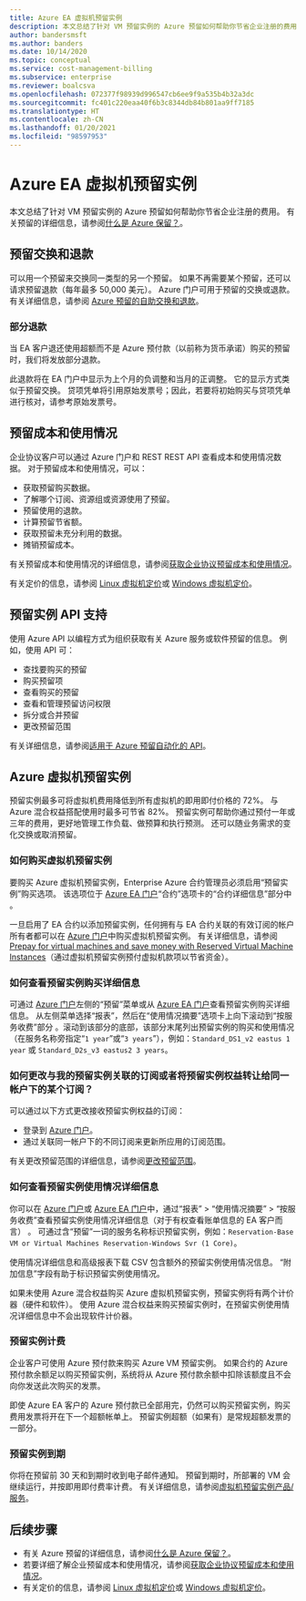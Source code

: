 ```yaml
---
title: Azure EA 虚拟机预留实例
description: 本文总结了针对 VM 预留实例的 Azure 预留如何帮助你节省企业注册的费用。
author: bandersmsft
ms.author: banders
ms.date: 10/14/2020
ms.topic: conceptual
ms.service: cost-management-billing
ms.subservice: enterprise
ms.reviewer: boalcsva
ms.openlocfilehash: 072377f98939d996547cb6ee9f9a535b4b32a3dc
ms.sourcegitcommit: fc401c220eaa40f6b3c8344db84b801aa9ff7185
ms.translationtype: HT
ms.contentlocale: zh-CN
ms.lasthandoff: 01/20/2021
ms.locfileid: "98597953"
---
```

# <a name="azure-ea-vm-reserved-instances"></a>Azure EA 虚拟机预留实例

本文总结了针对 VM 预留实例的 Azure 预留如何帮助你节省企业注册的费用。 有关预留的详细信息，请参阅[什么是 Azure 保留？](../reservations/save-compute-costs-reservations.md)。

## <a name="reservation-exchanges-and-refunds"></a>预留交换和退款

可以用一个预留来交换同一类型的另一个预留。 如果不再需要某个预留，还可以请求预留退款（每年最多 50,000 美元）。 Azure 门户可用于预留的交换或退款。 有关详细信息，请参阅 [Azure 预留的自助交换和退款](../reservations/exchange-and-refund-azure-reservations.md)。

### <a name="partial-refunds"></a>部分退款

当 EA 客户退还使用超额而不是 Azure 预付款（以前称为货币承诺）购买的预留时，我们将发放部分退款。

此退款将在 EA 门户中显示为上个月的负调整和当月的正调整。 它的显示方式类似于预留交换。 贷项凭单将引用原始发票号；因此，若要将初始购买与贷项凭单进行核对，请参考原始发票号。

## <a name="reservation-costs-and-usage"></a>预留成本和使用情况

企业协议客户可以通过 Azure 门户和 REST REST API 查看成本和使用情况数据。 对于预留成本和使用情况，可以：

- 获取预留购买数据。
- 了解哪个订阅、资源组或资源使用了预留。
- 预留使用的退款。
- 计算预留节省额。
- 获取预留未充分利用的数据。
- 摊销预留成本。

有关预留成本和使用情况的详细信息，请参阅[获取企业协议预留成本和使用情况](../reservations/understand-reserved-instance-usage-ea.md)。

有关定价的信息，请参阅 [Linux 虚拟机定价](https://azure.microsoft.com/pricing/details/virtual-machines/linux/)或 [Windows 虚拟机定价](https://azure.microsoft.com/pricing/details/virtual-machines/windows/)。

## <a name="reserved-instances-api-support"></a>预留实例 API 支持

使用 Azure API 以编程方式为组织获取有关 Azure 服务或软件预留的信息。 例如，使用 API 可：

- 查找要购买的预留
- 购买预留项
- 查看购买的预留
- 查看和管理预留访问权限
- 拆分或合并预留
- 更改预留范围

有关详细信息，请参阅[适用于 Azure 预留自动化的 API](../reservations/reservation-apis.md)。

## <a name="azure-reserved-virtual-machine-instances"></a>Azure 虚拟机预留实例

预留实例最多可将虚拟机费用降低到所有虚拟机的即用即付价格的 72%。 与 Azure 混合权益搭配使用时最多可节省 82%。 预留实例可帮助你通过预付一年或三年的费用，更好地管理工作负载、做预算和执行预测。 还可以随业务需求的变化交换或取消预留。

### <a name="how-to-buy-reserved-virtual-machine-instances"></a>如何购买虚拟机预留实例

要购买 Azure 虚拟机预留实例，Enterprise Azure 合约管理员必须启用“预留实例”购买选项。 该选项位于 [Azure EA 门户](https://ea.azure.com/)“合约”选项卡的“合约详细信息”部分中 。

一旦启用了 EA 合约以添加预留实例，任何拥有与 EA 合约关联的有效订阅的帐户所有者都可以在 [Azure 门户](https://aka.ms/reservations)中购买虚拟机预留实例。 有关详细信息，请参阅 [Prepay for virtual machines and save money with Reserved Virtual Machine Instances](../../virtual-machines/prepay-reserved-vm-instances.md)（通过虚拟机预留实例预付虚拟机款项以节省资金）。

### <a name="how-to-view-reserved-instance-purchase-details"></a>如何查看预留实例购买详细信息

可通过 [Azure 门户](https://aka.ms/reservations)左侧的“预留”菜单或从 [Azure EA 门户](https://ea.azure.com/)查看预留实例购买详细信息。 从左侧菜单选择“报表”，然后在“使用情况摘要”选项卡上向下滚动到“按服务收费”部分 。滚动到该部分的底部，该部分末尾列出预留实例的购买和使用情况（在服务名称旁指定“`1 year`”或“`3 years`”），例如：`Standard_DS1_v2 eastus 1 year` 或 `Standard_D2s_v3 eastus2 3 years`。

### <a name="how-can-i-change-the-subscription-associated-with-reserved-instance-or-transfer-my-reserved-instance-benefits-to-a-subscription-under-the-same-account"></a>如何更改与我的预留实例关联的订阅或者将预留实例权益转让给同一帐户下的某个订阅？

可以通过以下方式更改接收预留实例权益的订阅：

- 登录到 [Azure 门户](https://aka.ms/reservations)。
- 通过关联同一帐户下的不同订阅来更新所应用的订阅范围。

有关更改预留范围的详细信息，请参阅[更改预留范围](../reservations/manage-reserved-vm-instance.md#change-the-reservation-scope)。

### <a name="how-to-view-reserved-instance-usage-details"></a>如何查看预留实例使用情况详细信息

你可以在 [Azure 门户](https://aka.ms/reservations)或 [Azure EA 门户](https://ea.azure.com/)中，通过“报表” > “使用情况摘要” > “按服务收费”查看预留实例使用情况详细信息（对于有权查看账单信息的 EA 客户而言）  。 可通过含“预留”一词的服务名称标识预留实例，例如：`Reservation-Base VM or Virtual Machines Reservation-Windows Svr (1 Core)`。

使用情况详细信息和高级报表下载 CSV 包含额外的预留实例使用情况信息。 “附加信息”字段有助于标识预留实例使用情况。

如果未使用 Azure 混合权益购买 Azure 虚拟机预留实例，预留实例将有两个计价器（硬件和软件）。 使用 Azure 混合权益来购买预留实例时，在预留实例使用情况详细信息中不会出现软件计价器。

### <a name="reserved-instance-billing"></a>预留实例计费

企业客户可使用 Azure 预付款来购买 Azure VM 预留实例。 如果合约的 Azure 预付款余额足以购买预留实例，系统将从 Azure 预付款余额中扣除该额度且不会向你发送此次购买的发票。

即使 Azure EA 客户的 Azure 预付款已全部用完，仍然可以购买预留实例，购买费用发票将开在下一个超额帐单上。 预留实例超额（如果有）是常规超额发票的一部分。

### <a name="reserved-instance-expiration"></a>预留实例到期

你将在预留前 30 天和到期时收到电子邮件通知。 预留到期时，所部署的 VM 会继续运行，并按即用即付费率计费。 有关详细信息，请参阅[虚拟机预留实例产品/服务](https://azure.microsoft.com/pricing/reserved-vm-instances/)。

## <a name="next-steps"></a>后续步骤

- 有关 Azure 预留的详细信息，请参阅[什么是 Azure 保留？](../reservations/save-compute-costs-reservations.md)。
- 若要详细了解企业预留成本和使用情况，请参阅[获取企业协议预留成本和使用情况](../reservations/understand-reserved-instance-usage-ea.md)。
- 有关定价的信息，请参阅 [Linux 虚拟机定价](https://azure.microsoft.com/pricing/details/virtual-machines/linux/)或 [Windows 虚拟机定价](https://azure.microsoft.com/pricing/details/virtual-machines/windows/)。